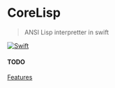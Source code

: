 # CoreLisp

> ANSI Lisp interpretter in swift

[![Swift](https://github.com/philipbroadway/CoreLisp/actions/workflows/swift.yml/badge.svg)](https://github.com/philipbroadway/CoreLisp/actions/workflows/swift.yml)

#### TODO

[Features](TODO.md)
